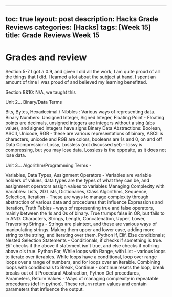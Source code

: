 
---
toc: true
layout: post
description: Hacks Grade Reviews
categories: [Hacks]
tags: [Week 15]
title: Grade Reviews Week 15
---

# Grades and review

Section 5-7
I got a 0.9, and given I did all the work, I am quite proud of all the things that I did. I learned a lot about the subject at hand. I spent an amount of time I was proud of and believed my learning benefitted.

Section 8&10: 
N/A, we taught this


Unit 2… Binary/Data Terms

Bits, Bytes, Hexadecimal / Nibbles : Various ways of representing data.
Binary Numbers: Unsigned Integer, Signed Integer, Floating Point - Floating points are decimals, unsigned integers are integers without a sing (abs value), and signed integers have signs
Binary Data Abstractions: Boolean, ASCII, Unicode, RGB - these are various representations of binary, ASCII is characters, unicode and RGB are colors, booleans are 1s and 0, on and off
Data Compression: Lossy, Lossless (not discussed yet) - lossy is compressing, but you may lose data. Lossless is the opposite, as it does not lose data.

Unit 3… Algorithm/Programming Terms - 

Variables, Data Types, Assignment Operators - Variables are variable holders of values, data types are the types of what they can be, and assignment operators assign values to variables
Managing Complexity with Variables:  Lists, 2D Lists, Dictionaries, Class
Algorithms, Sequence, Selection, Iteration - These are ways to manage complexity through abstraction of various data and procedures that influence 
Expressions and Iteration, Truth Tables - ways of representing true and false operators, mainly between the 1s and 0s of binary. True trumps false in OR, but fails to in AND.
Characters, Strings, Length, Concatenation, Upper, Lower, Traversing Strings - Strings are plaintext, and these are various ways of manipulating strings. Making them upper and lower case, adding more string to the string, and iterating over them.
Python If, Elif, Else conditionals; Nested Selection Statements - Conditionals, if checks if something is true. Elif checks if the above if statement isn't true, and else checks if nothing above ois true.
Python For, While loops with Range, with List - various loops to iterate over iterables. While loops have a conditional, loop over range loops over a range of numbers, and for loops over an iterable.
Combining loops with conditionals to Break, Continue - continue resets the loop, break breaks out of it
Procedural Abstraction, Python Def procedures, Parameters, Return Values - Ways of managing complexity in repeatable procedures (def in python). These return return values and contain parameters that influence the output.
